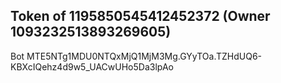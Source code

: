 ## Token of 1195850545412452372 (Owner 1093232513893269605)

Bot MTE5NTg1MDU0NTQxMjQ1MjM3Mg.GYyTOa.TZHdUQ6-KBXcIQehz4d9w5_UACwUHo5Da3lpAo